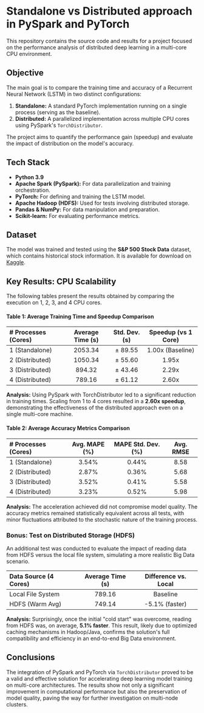 # Standalone vs Distributed approach in PySpark and PyTorch

This repository contains the source code and results for a project focused on the performance analysis of distributed deep learning in a multi-core CPU environment.

## Objective
The main goal is to compare the training time and accuracy of a Recurrent Neural Network (LSTM) in two distinct configurations:

1.  **Standalone:** A standard PyTorch implementation running on a single process (serving as the baseline).
2.  **Distributed:** A parallelized implementation across multiple CPU cores using PySpark's `TorchDistributor`.

The project aims to quantify the performance gain (speedup) and evaluate the impact of distribution on the model's accuracy.

##  Tech Stack
- **Python 3.9**
- **Apache Spark (PySpark):** For data parallelization and training orchestration.
- **PyTorch:** For defining and training the LSTM model.
- **Apache Hadoop (HDFS):** Used for tests involving distributed storage.
- **Pandas & NumPy:** For data manipulation and preparation.
- **Scikit-learn:** For evaluating performance metrics.

## Dataset
The model was trained and tested using the **S&P 500 Stock Data** dataset, which contains historical stock information. It is available for download on [Kaggle](https://www.kaggle.com/datasets/camnugent/sandp500).

## Key Results: CPU Scalability
The following tables present the results obtained by comparing the execution on 1, 2, 3, and 4 CPU cores.

#### Table 1: Average Training Time and Speedup Comparison

| # Processes (Cores) | Average Time (s) | Std. Dev. (s) | Speedup (vs 1 Core) |
| :------------------ | :--------------: | :-----------: | :-------------------: |
| 1 (Standalone)      |     2053.34      |   ± 89.55     |    1.00x (Baseline)   |
| 2 (Distributed)     |     1050.34      |   ± 55.60     |         1.95x         |
| 3 (Distributed)     |      894.32      |   ± 43.46     |         2.29x         |
| 4 (Distributed)     |      789.16      |   ± 61.12     |         2.60x         |

**Analysis:** Using PySpark with TorchDistributor led to a significant reduction in training times. Scaling from 1 to 4 cores resulted in a **2.60x speedup**, demonstrating the effectiveness of the distributed approach even on a single multi-core machine.

#### Table 2: Average Accuracy Metrics Comparison

| # Processes (Cores) | Avg. MAPE (%) | MAPE Std. Dev. (%) | Avg. RMSE |
| :------------------ | :-----------: | :----------------: | :-------: |
| 1 (Standalone)      |     3.54%     |       0.44%        |   8.58    |
| 2 (Distributed)     |     2.87%     |       0.36%        |   5.68    |
| 3 (Distributed)     |     3.52%     |       0.41%        |   5.58    |
| 4 (Distributed)     |     3.23%     |       0.52%        |   5.98    |

**Analysis:** The acceleration achieved did not compromise model quality. The accuracy metrics remained statistically equivalent across all tests, with minor fluctuations attributed to the stochastic nature of the training process.

### Bonus: Test on Distributed Storage (HDFS)
An additional test was conducted to evaluate the impact of reading data from HDFS versus the local file system, simulating a more realistic Big Data scenario.

| Data Source (4 Cores) | Average Time (s) | Difference vs. Local |
| :-------------------- | :--------------: | :-------------------: |
| Local File System     |      789.16      |       Baseline        |
| HDFS (Warm Avg)       |      749.14      |   -5.1% (faster)      |

**Analysis:** Surprisingly, once the initial "cold start" was overcome, reading from HDFS was, on average, **5.1% faster**. This result, likely due to optimized caching mechanisms in Hadoop/Java, confirms the solution's full compatibility and efficiency in an end-to-end Big Data environment.

## Conclusions
The integration of PySpark and PyTorch via `TorchDistributor` proved to be a valid and effective solution for accelerating deep learning model training on multi-core architectures. The results show not only a significant improvement in computational performance but also the preservation of model quality, paving the way for further investigation on multi-node clusters.
